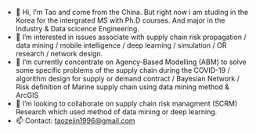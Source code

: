 - 👋 Hi, I’m Tao and come from the China. But right now i am studing in the Korea for the intergrated MS with Ph.D courses.
      And major in the Industry & Data scicence Engineering. 
- 👀 I’m interested in issues associate with supply chain risk propagation / data mining / mobile intelligence / deep learning / simulation / OR research / network design.
- 🌱 I’m currently concentrate on  Agency-Based Modelling (ABM) to solve some specific problems of the supply chain during the COVID-19  / algorithm design for supply or demand  contract / Bayesian Network / Risk definition of Marine supply chain using data mining method & ArcGIS
- 💞️ I’m looking to collaborate on supply chain risk managment (SCRM) Research which used method of data mining or deep learning.
- 📫 Contact: taozejin1996@gmail.com 
